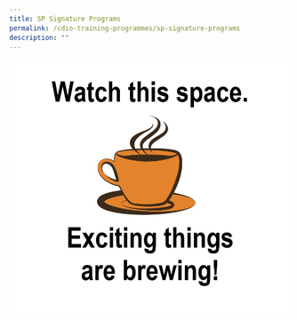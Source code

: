 ```yaml
---
title: SP Signature Programs
permalink: /cdio-training-programmes/sp-signature-programs
description: ""
---
```

![](/images/coffee-cup-clipart.jpg)